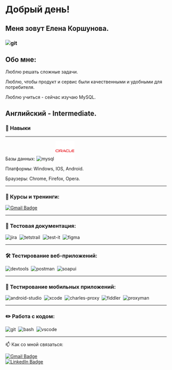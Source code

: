 # Добрый день!

Меня зовут Елена Коршунова.
-------


### <img src="https://media.licdn.com/dms/image/D5603AQH3b7LY3ph6ag/profile-displayphoto-shrink_400_400/0/1676888127473?e=1690416000&v=beta&t=3qs3QMONGPiZ5U4ChiHL_QNjRYHALNa_QNM-kp_76sM" title="git" alt="git" width="40" height="40"/>

Обо мне:
---


Люблю решать сложные задачи.

Люблю, чтобы продукт и сервис были качественными и удобными для потребителя. 

Люблю учиться - сейчас изучаю MySQL.


Английский - Intermediate. 
-----



### 🤝 Навыки

---

Базы данных: 
<img src="https://cdn.jsdelivr.net/gh/devicons/devicon/icons/mysql/mysql-original.svg" title="mysql" alt="mysql" width="60" height="60"/>
<img src=https://raw.githubusercontent.com/devicons/devicon/master/icons/oracle/oracle-original.svg title="oracle" alt="oracle" width="60" height="60"/>

Платформы:
Windows, IOS, Android.

Браузеры: Chrome, Firefox, Opera.


---

### 🤝 Курсы и тренинги:

 [![Gmail Badge](https://lh3.googleusercontent.com/S0OsJcKqYUdgxCBa63imp3FOBGqlDqY3JJXCqVr1bSepyHKkUfy2DFv16tFNdPeJNPpZfxN_wqpVkbuXj45KbFJO2v7H1_sMnktNUqM)](https://www.udemy.com/course/qaengineer/) 

---

### 📁 Тестовая документация:

<div>
  <img src="https://cdn.jsdelivr.net/gh/devicons/devicon/icons/jira/jira-original.svg" title="jira" alt="jira" width="40" height="40"/>&nbsp
  <img src="https://codahosted.io/packs/21236/unversioned/assets/LOGO/ba1091c59bab89cd2fd0f289622731fe16113d7b00905abe64759c313a4b73b76c1b0426076ed76cb74752234c734131df46992d5b8b48fc13e264240e4f7119f736cfeb64df36ded54b5cbf6198b9cadedf18dd0cac5c7dbcd16e6336c29363cd1292ba" title="testrail" alt="tetstrail" width="40" height="40"/>&nbsp
  <img src="https://docs.testit.software/images/testit_logo_icon.png" title="test-it" alt="test-it" width="40" height="40"/>&nbsp
   <img src="https://cdn.jsdelivr.net/gh/devicons/devicon/icons/figma/figma-original.svg" title="figma" alt="figma" width="40" height="40"/>&nbsp
</div>

---

### 🛠 Тестирование веб-приложений:

<div>
  <img src="https://d33wubrfki0l68.cloudfront.net/38b5c953a4667366685d55db55d057c86db1fc54/a0fdc/static/acae6b24d940347661ca901ea07f47c1/chrome-dev-logo-icon.png" title="devtools" alt="devtools" width="40" height="40"/>&nbsp
  <img src="https://img.uxwing.com/wp-content/themes/uxwing/download/brands-social-media/postman-icon.svg" title="postman" alt="postman" width="40" height="40"/>&nbsp
  <img src="https://static0.smartbear.co/smartbearbrand/media/images/home/soapui-icon.svg" title="soapui" alt="soapui" width="40" height="40"/>&nbsp
</div>

---

### 📱 Тестирование мобильных приложений:

<div>
  <img src="https://cdn.jsdelivr.net/gh/devicons/devicon/icons/androidstudio/androidstudio-original.svg" title="android-studio" alt="android-studio" width="40" height="40"/>&nbsp
  <img src="https://cdn.jsdelivr.net/gh/devicons/devicon/icons/xcode/xcode-original.svg" title="xcode" alt="xcode" width="40" height="40"/>&nbsp
  <img src="https://cdn.icon-icons.com/icons2/3053/PNG/512/charles_proxy_macos_bigsur_icon_190302.png" title="charles-proxy" alt="charles-proxy" width="40" height="40"/>&nbsp
  <img src="https://www.megaleechers.com/storage/Fiddler-Everywhere-Icon.png" title="fiddler" alt="fiddler" width="40" height="40"/>&nbsp
  <img src="https://pbs.twimg.com/profile_images/1589614420766126080/slAIVDtr_400x400.jpg" title="proxyman" alt="proxyman" width="40" height="40"/>&nbsp
</div>


---

### ✏️ Работа с кодом:

<div>
  <img src="https://cdn.jsdelivr.net/gh/devicons/devicon/icons/git/git-original.svg" title="git" alt="git" width="40" height="40"/>&nbsp
  <img src="https://upload.wikimedia.org/wikipedia/commons/thumb/4/4b/Bash_Logo_Colored.svg/1024px-Bash_Logo_Colored.svg.png?20180723054350" title="bash" alt="bash" width="40" height="40"/>&nbsp
  <img src="https://cdn.jsdelivr.net/gh/devicons/devicon/icons/vscode/vscode-original.svg" title="vscode" alt="vscode" width="40" height="40"/>&nbsp
  
</div>

-------


📫 Как со мной связаться: 

 [![Gmail Badge](https://img.imgsmail.ru/static.promo/logo/logo_white.svg)](mailto:korshunova_e_v@mail.ru)         
 [![LinkedIn Badge](https://img.shields.io/badge/-@ElenaKorshunova-blue?style=flat&logo=LinkedIn&logoColor=white)](https://www.linkedin.com/in/elena-korshunova-3b7096267/)

